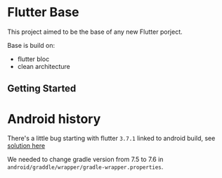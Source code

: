 # Flutter Base

This project aimed to be the base of any new Flutter porject.

Base is build on:
- flutter bloc
- clean architecture

## Getting Started

# Android history
There's a little bug starting with flutter ```3.7.1``` linked to android build, see [solution here](https://github.com/flutter/flutter/issues/100756#issuecomment-1078988954)

We needed to change gradle version from 7.5 to 7.6 in ```android/graddle/wrapper/gradle-wrapper.properties```.
